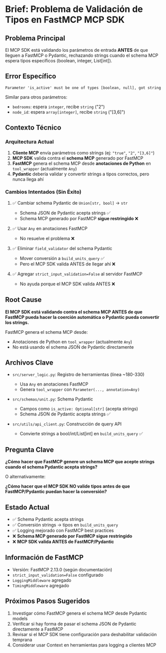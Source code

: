 # Brief: Problema de Validación de Tipos en FastMCP MCP SDK

## Problema Principal

El MCP SDK está validando los parámetros de entrada **ANTES** de que lleguen a FastMCP o Pydantic, rechazando strings cuando el schema MCP espera tipos específicos (boolean, integer, List[int]).

## Error Específico

```
Parameter 'is_active' must be one of types [boolean, null], got string
```

Similar para otros parámetros:
- `bedrooms`: espera `integer`, recibe `string` ("2")
- `node_id`: espera `array[integer]`, recibe `string` ("[3,6]")

## Contexto Técnico

### Arquitectura Actual

1. **Cliente MCP** envía parámetros como strings (ej: `"true"`, `"2"`, `"[3,6]"`)
2. **MCP SDK** valida contra el **schema MCP** generado por FastMCP
3. **FastMCP** genera el schema MCP desde **anotaciones de Python** en `tool_wrapper` (actualmente `Any`)
4. **Pydantic** debería validar y convertir strings a tipos correctos, pero nunca llega ahí

### Cambios Intentados (Sin Éxito)

1. ✅ Cambiar schema Pydantic de `Union[str, bool]` → `str`
   - Schema JSON de Pydantic acepta strings ✅
   - Schema MCP generado por FastMCP **sigue restringido** ❌

2. ✅ Usar `Any` en anotaciones FastMCP
   - No resuelve el problema ❌

3. ✅ Eliminar `field_validator` del schema Pydantic
   - Mover conversión a `build_units_query` ✅
   - Pero el MCP SDK valida ANTES de llegar ahí ❌

4. ✅ Agregar `strict_input_validation=False` al servidor FastMCP
   - No ayuda porque el MCP SDK valida ANTES ❌

## Root Cause

**El MCP SDK está validando contra el schema MCP ANTES de que FastMCP pueda hacer la coerción automática o Pydantic pueda convertir los strings.**

FastMCP genera el schema MCP desde:
- Anotaciones de Python en `tool_wrapper` (actualmente `Any`)
- No está usando el schema JSON de Pydantic directamente

## Archivos Clave

- `src/server_logic.py`: Registro de herramientas (línea ~180-330)
  - Usa `Any` en anotaciones FastMCP
  - Genera `tool_wrapper` con `Parameter(..., annotation=Any)`

- `src/schemas/unit.py`: Schema Pydantic
  - Campos como `is_active: Optional[str]` (acepta strings)
  - Schema JSON de Pydantic acepta strings ✅

- `src/utils/api_client.py`: Construcción de query API
  - Convierte strings a bool/int/List[int] en `build_units_query` ✅

## Pregunta Clave

**¿Cómo hacer que FastMCP genere un schema MCP que acepte strings cuando el schema Pydantic acepta strings?**

O alternativamente:

**¿Cómo hacer que el MCP SDK NO valide tipos antes de que FastMCP/Pydantic puedan hacer la conversión?**

## Estado Actual

- ✅ Schema Pydantic acepta strings
- ✅ Conversión strings → tipos en `build_units_query`
- ✅ Logging mejorado con FastMCP best practices
- ❌ **Schema MCP generado por FastMCP sigue restringido**
- ❌ **MCP SDK valida ANTES de FastMCP/Pydantic**

## Información de FastMCP

- Versión: FastMCP 2.13.0 (según documentación)
- `strict_input_validation=False` configurado
- `LoggingMiddleware` agregado
- `TimingMiddleware` agregado

## Próximos Pasos Sugeridos

1. Investigar cómo FastMCP genera el schema MCP desde Pydantic models
2. Verificar si hay forma de pasar el schema JSON de Pydantic directamente a FastMCP
3. Revisar si el MCP SDK tiene configuración para deshabilitar validación temprana
4. Considerar usar Context en herramientas para logging a clientes MCP

